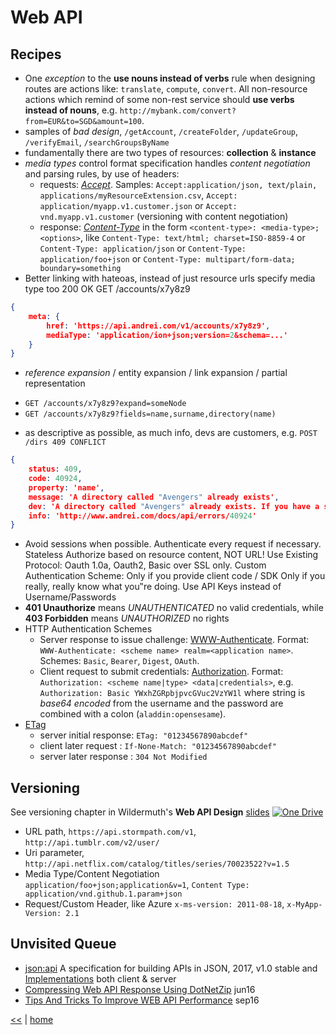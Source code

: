 # Web API

## Recipes

+ One _exception_ to the **use nouns instead of verbs** rule when designing routes are actions like: `translate`, `compute`, `convert`. All non-resource actions which remind of some non-rest service should **use verbs instead of nouns**, e.g. 
`http://mybank.com/convert?from=EUR&to=SGD&amount=100`.
+ samples of _bad design_, `/getAccount`, `/createFolder`, `/updateGroup`, `/verifyEmail`, `/searchGroupsByName`
+ fundamentally there are two types of resources: **collection** & **instance**
+ _media types_ control format specification handles _content negotiation_ and parsing rules, by use of headers: 
  - requests: [_Accept_](https://developer.mozilla.org/en-US/docs/Web/HTTP/Headers/Accept). Samples: `Accept:application/json, text/plain, applications/myResourceExtension.csv`, `Accept: application/myapp.v1.customer.json` or `Accept: vnd.myapp.v1.customer` (versioning with content negotiation) 
  - response: [_Content-Type_](https://developer.mozilla.org/en-US/docs/Web/HTTP/Headers/Content-Type) in the form `<content-type>: <media-type>;<options>`, like `Content-Type: text/html; charset=ISO-8859-4` or `Content-Type: application/json` or `Content-Type: application/foo+json` or `Content-Type: multipart/form-data; boundary=something`
+ Better linking with hateoas, instead of just resource urls specify media type too
200 OK GET /accounts/x7y8z9
```json
{
    meta: {
        href: 'https://api.andrei.com/v1/accounts/x7y8z9',
        mediaType: 'application/ion+json;version=2&schema=...'
    }
}
```
+ _reference expansion_ / entity expansion / link expansion / partial representation
- `GET /accounts/x7y8z9?expand=someNode`
- `GET /accounts/x7y8z9?fields=name,surname,directory(name)`
+ as descriptive as possible, as much info, devs are customers, e.g. `POST /dirs 409 CONFLICT`
```json
{
    status: 409, 
    code: 40924,
    property: 'name',
    message: 'A directory called "Avengers" already exists',
    dev: 'A directory called "Avengers" already exists. If you have a stale cache, expire it.',
    info: 'http://www.andrei.com/docs/api/errors/40924'
}
```
+ Avoid sessions when possible. Authenticate every request if necessary. Stateless Authorize based on resource content, NOT URL! Use Existing Protocol: Oauth 1.0a, Oauth2, Basic over SSL only. Custom Authentication Scheme: Only if you provide client code / SDK Only if you really, really know what you‟re doing. Use API Keys instead of Username/Passwords
+ **401 Unauthorize** means _UNAUTHENTICATED_ no valid credentials, while **403 Forbidden** means _UNAUTHORIZED_ no rights
+ HTTP Authentication Schemes 
  - Server response to issue challenge: [WWW-Authenticate](https://developer.mozilla.org/en-US/docs/Web/HTTP/Headers/WWW-Authenticate). Format: `WWW-Authenticate: <scheme name> realm=<application name>`. Schemes: `Basic`, `Bearer`, `Digest`, `OAuth`.     
  - Client request to submit credentials: [Authorization](https://developer.mozilla.org/en-US/docs/Web/HTTP/Headers/Authorization). Format: `Authorization: <scheme name|type> <data|credentials>`, e.g. `Authorization: Basic YWxhZGRpbjpvcGVuc2VzYW1l` where string is _base64 encoded_ from the username and the password are combined with a colon (`aladdin:opensesame`).
+ [ETag](https://www.w3.org/Protocols/rfc2616/rfc2616-sec14.html#sec14\.19)
  - server initial response: `ETag: "01234567890abcdef"`
  - client later request : `If-None-Match: "01234567890abcdef"`
  - server later response : `304 Not Modified`

## Versioning
See versioning chapter in Wildermuth's __Web API Design__ [slides](https://onedrive.live.com/embed?cid=B3A4DB2490C51CCD&resid=B3A4DB2490C51CCD%21204889&authkey=AJdXhKx3Nh8gzvo&em=2) 
[![One Drive](https://img.shields.io/badge/One-Drive-blue.svg)](https://onedrive.live.com/embed?cid=B3A4DB2490C51CCD&resid=B3A4DB2490C51CCD%21204889&authkey=AJdXhKx3Nh8gzvo&em=2)
  - URL path, `https://api.stormpath.com/v1`, `http://api.tumblr.com/v2/user/`
  - Uri parameter, `http://api.netflix.com/catalog/titles/series/70023522?v=1.5`
  - Media Type/Content Negotiation `application/foo+json;application&v=1`, `Content Type: application/vnd.github.1.param+json`
  - Request/Custom Header, like Azure `x-ms-version: 2011-08-18`, `x-MyApp-Version: 2.1`



## Unvisited Queue

+ [json:api](http://jsonapi.org/) A specification for building APIs in JSON, 2017, v1.0 stable and [Implementations](http://jsonapi.org/implementations/) both client & server
+ [Compressing Web API Response Using DotNetZip](http://www.c-sharpcorner.com/article/compressing-web-api-response-to-using-dotnetzip/) jun16
+ [Tips And Tricks To Improve WEB API Performance](http://www.c-sharpcorner.com/article/important-steps-to-increasing-web-api-performance/) sep16

[<<](../REST.md)
|
[home](../README.md) 
